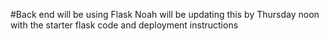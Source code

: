 #Back end will be using Flask
Noah will be updating this by Thursday noon with the starter flask code and deployment instructions

